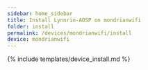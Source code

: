 ```yaml
---
sidebar: home_sidebar
title: Install Lynnrin-AOSP on mondrianwifi
folder: install
permalink: /devices/mondrianwifi/install
device: mondrianwifi
---
```

{% include templates/device_install.md %}

